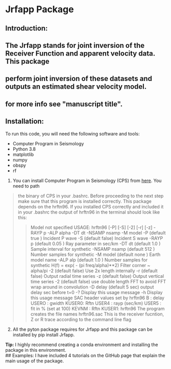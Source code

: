 # Jrfapp Package
## Introduction:
## The Jrfapp stands for joint inversion of the Receiver Function and apparent velocity data. This package
## perform joint inversion of these datasets and outputs an estimated shear velocity model. 
## for more info see "manuscript title".

## Installation:
To run this code, you will need the following software and tools:

- Computer Program in Seismology
- Python 3.8
- matplotlib
- numpy
- obspy
- rf
1. You can install Computer Program in Seismology (CPS) from [here](https://www.eas.slu.edu/eqc/eqccps.html). You need to path
> the binary of CPS in your .bashrc. Before proceeding to the next step make sure that this program is installed correctly.
> This package depends on the hrftn96. If you installed CPS correctly and included it in your .bashrc the output of
> hrftn96 in the terminal should look like this:
>> Model not specified
>> USAGE: hrftn96 [-P] [-S] [-2] [-r] [-z] -RAYP p -ALP alpha -DT dt -NSAMP nsamp -M model
>> -P           (default true )    Incident P wave
>> -S           (default false)    Incident S wave
>> -RAYP p      (default 0.05 )    Ray parameter in sec/km
>> -DT dt       (default 1.0  )    Sample interval for synthetic
>> -NSAMP nsamp (default 512  )    Number samples for synthetic
>> -M   model   (default none )    Earth model name
>> -ALP alp     (default 1.0  )    Number samples for synthetic
>>      H(f) = exp( - (pi freq/alpha)**2) 
>>      Filter corner ~ alpha/pi 
>> -2           (default false)    Use 2x length internally
>> -r           (default false)    Output radial   time series
>> -z           (default false)    Output vertical time series
>>      -2  (default false) use double length FFT to
>>      avoid FFT wrap around in convolution 
>> -D delay     (default 5 sec)    output delay sec before t=0
>> -?                   Display this usage message
>> -h                   Display this usage message
>>  SAC header values set by hrftn96
>>   B     :  delay
>>   USERO :  gwidth        KUSER0:  Rftn
>>   USER4 :  rayp (sec/km)
>>   USER5 :  fit in % (set at 100)
>>   KEVNM :  Rftn          KUSER1:  hrftn96
>> The program creates the file names hrftn96.sac
>> This is the receiver fucntion, Z or R trace according to the command line flag

2. All the pyton package requires for Jrfapp and this package can be installed by pip install Jrfapp.

<div class="alert alert-block alert-info">
<b>Tip:</b> I highly recommend creating a conda environment and installing the package in this environment. 
</div>
## Examples:
I have included 4 tutorials on the GitHub page that explain the main usage of the package. 



